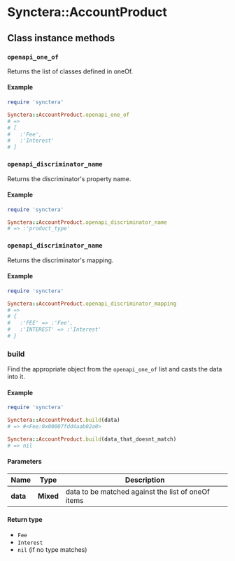 # Synctera::AccountProduct

## Class instance methods

### `openapi_one_of`

Returns the list of classes defined in oneOf.

#### Example

```ruby
require 'synctera'

Synctera::AccountProduct.openapi_one_of
# =>
# [
#   :'Fee',
#   :'Interest'
# ]
```

### `openapi_discriminator_name`

Returns the discriminator's property name.

#### Example

```ruby
require 'synctera'

Synctera::AccountProduct.openapi_discriminator_name
# => :'product_type'
```

### `openapi_discriminator_name`

Returns the discriminator's mapping.

#### Example

```ruby
require 'synctera'

Synctera::AccountProduct.openapi_discriminator_mapping
# =>
# {
#   :'FEE' => :'Fee',
#   :'INTEREST' => :'Interest'
# }
```

### build

Find the appropriate object from the `openapi_one_of` list and casts the data into it.

#### Example

```ruby
require 'synctera'

Synctera::AccountProduct.build(data)
# => #<Fee:0x00007fdd4aab02a0>

Synctera::AccountProduct.build(data_that_doesnt_match)
# => nil
```

#### Parameters

| Name | Type | Description |
| ---- | ---- | ----------- |
| **data** | **Mixed** | data to be matched against the list of oneOf items |

#### Return type

- `Fee`
- `Interest`
- `nil` (if no type matches)


